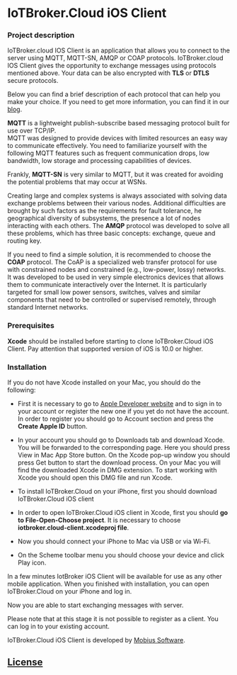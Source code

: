 # IoTBroker.Cloud iOS Client

### Project description

IoTBroker.cloud IOS Client is an application that allows you to connect to the server using MQTT, MQTT-SN, 
AMQP or COAP protocols. IoTBroker.cloud IOS Client gives the opportunity to exchange messages using protocols 
mentioned above. Your data can be also encrypted with **TLS** or **DTLS** secure protocols.   

Below you can find a brief description of each protocol that can help you make your choice. 
If you need to get more information, you can find it in our [blog](https://www.iotbroker.cloud/clientApps/Android/MQTT).
 
**MQTT** is a lightweight publish-subscribe based messaging protocol built for use over TCP/IP.  
MQTT was designed to provide devices with limited resources an easy way to communicate effectively. 
You need to familiarize yourself with the following MQTT features such as frequent communication drops, low bandwidth, 
low storage and processing capabilities of devices. 

Frankly, **MQTT-SN** is very similar to MQTT, but it was created for avoiding the potential problems that may occur at WSNs. 

Creating large and complex systems is always associated with solving data exchange problems between their various nodes. 
Additional difficulties are brought by such factors as the requirements for fault tolerance, 
he geographical diversity of subsystems, the presence a lot of nodes interacting with each others. 
The **AMQP** protocol was developed to solve all these problems, which has three basic concepts: 
exchange, queue and routing key. 

If you need to find a simple solution, it is recommended to choose the **COAP** protocol. 
The CoAP is a specialized web transfer protocol for use with constrained nodes and constrained (e.g., low-power, lossy) 
networks. It was developed to be used in very simple electronics devices that allows them to communicate interactively 
over the Internet. It is particularly targeted for small low power sensors, switches, valves and similar components 
that need to be controlled or supervised remotely, through standard Internet networks.   
 
### Prerequisites 

**Xcode** should be installed before starting to clone IoTBroker.Cloud iOS Client. Pay attention that supported version of iOS is 10.0 or higher. 

### Installation

If you do not have Xcode installed on your Mac, you should do the following:

* First it is necessary to go to [Apple Developer website](https://developer.apple.com/) and to sign in to your account or register the new one if you yet do not have the account. In order to register you should go to Account section and press the **Create Apple ID** button.

* In your account you should go to Downloads tab and download Xcode. You will be forwarded to the corresponding page. Here you should press View in Mac App Store button. On the Xcode pop-up window you should press Get button to start the download process. On your Mac you will find the downloaded Xcode in DMG extension. To start working with Xcode you should open this DMG file and run Xcode.

* To install IoTBroker.Cloud on your iPhone, first you should download IoTBroker.Cloud iOS client

* In order to open IoTBroker.Cloud iOS client in Xcode, first you should **go to File-Open-Choose project**. It is necessary to choose **iotbroker.cloud-client.xcodeproj file**.

* Now you should connect your iPhone to Mac via USB or via Wi-Fi.

* On the Scheme toolbar menu you should choose your device and click Play icon.

In a few minutes IotBroker iOS Client will be available for use as any other mobile application. When you finished with installation, you can open IoTBroker.Cloud on your iPhone and log in.

Now you are able to start exchanging messages with server.

Please note that at this stage it is not possible to register as a client. You can log in to your existing account.

IoTBroker.Cloud iOS Client is developed by [Mobius Software](http://mobius-software.com).

## [License](LICENSE.md)



